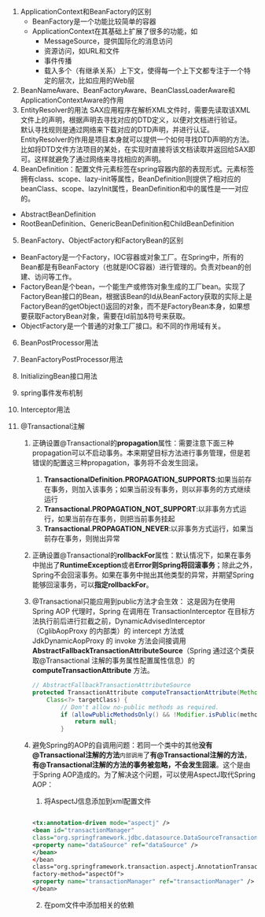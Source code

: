 1. ApplicationContext和BeanFactory的区别
   + BeanFactory是一个功能比较简单的容器
   + ApplicationContext在其基础上扩展了很多的功能，如
     + MessageSource，提供国际化的消息访问
     + 资源访问，如URL和文件
     + 事件传播
     + 载入多个（有继承关系）上下文，使得每一个上下文都专注于一个特定的层次，比如应用的Web层
2. BeanNameAware、BeanFactoryAware、BeanClassLoaderAware和ApplicationContextAware的作用
3. EntityResolver的用法
    SAX应用程序在解析XML文件时，需要先读取该XML文件上的声明，根据声明去寻找对应的DTD定义，以便对文档进行验证。  
    默认寻找规则是通过网络来下载对应的DTD声明，并进行认证。  
    EntityResolver的作用是项目本身就可以提供一个如何寻找DTD声明的方法。比如将DTD文件方法项目的某处，在实现时直接将该文档读取并返回给SAX即可。这样就避免了通过网络来寻找相应的声明。  
4. BeanDefinition：配置文件<bean>元素标签在spring容器内部的表现形式。<bean>元素标签拥有class、scope、lazy-init等属性，BeanDefinition则提供了相对应的beanClass、scope、lazyInit属性，BeanDefinition和<bean>中的属性是一一对应的。

+ AbstractBeanDefinition
+ RootBeanDefinition、GenericBeanDefinition和ChildBeanDefinition

5. BeanFactory、ObjectFactory和FactoryBean的区别
+ BeanFactory是一个Factory，IOC容器或对象工厂。在Spring中，所有的Bean都是有BeanFactory（也就是IOC容器）进行管理的。负责对bean的创建、访问等工作。
+ FactoryBean是个bean，一个能生产或修饰对象生成的工厂bean。实现了FactoryBean<T>接口的Bean，根据该Bean的Id从BeanFactory获取的实际上是FactoryBean的getObject()返回的对象，而不是FactoryBean本身，如果想要获取FactoryBean对象，需要在Id前加&符号来获取。
+ ObjectFactory是一个普通的对象工厂接口。和不同的作用域有关。

6. BeanPostProcessor用法

7. BeanFactoryPostProcessor用法

8. InitializingBean接口用法

9. spring事件发布机制

10. Interceptor用法

11. @Transactional注解

    1. 正确设置@Transactional的**propagation**属性：需要注意下面三种propagation可以不启动事务。本来期望目标方法进行事务管理，但是若错误的配置这三种propagation，事务将不会发生回滚。

       1. **TransactionalDefinition.PROPAGATION_SUPPORTS**:如果当前存在事务，则加入该事务；如果当前没有事务，则以非事务的方式继续运行
       2. **Transactional.PROPAGATION_NOT_SUPPORT**:以非事务方式运行，如果当前存在事务，则把当前事务挂起
       3. **Transactional.PROPAGATION_NEVER**:以非事务方式运行，如果当前存在事务，则抛出异常

    2. 正确设置@Transactional的**rollbackFor**属性：默认情况下，如果在事务中抛出了**RuntimeException**或者**Error则Spring将回滚事务**；除此之外，Spring不会回滚事务。如果在事务中抛出其他类型的异常，并期望Spring能够回滚事务，可以**指定rollbackFor**。

    3. @Transactional只能应用到public方法才会生效： 这是因为在使用 Spring AOP 代理时，Spring 在调用在 TransactionInterceptor  在目标方法执行前后进行拦截之前，DynamicAdvisedInterceptor（CglibAopProxy 的内部类）的  intercept 方法或 JdkDynamicAopProxy 的 invoke 方法会间接调用  **AbstractFallbackTransactionAttributeSource**（Spring 通过这个类获取@Transactional 注解的事务属性配置属性信息）的 **computeTransactionAttribute** 方法。 

       ```java
       // AbstractFallbackTransactionAttributeSource
       protected TransactionAttribute computeTransactionAttribute(Method method,
           Class<?> targetClass) {
               // Don't allow no-public methods as required.
               if (allowPublicMethodsOnly() && !Modifier.isPublic(method.getModifiers())) {
                   return null;
               }
       ```
       
    4. 避免Spring的AOP的自调用问题：若同一个类中的其他**没有@Transactional注解的方法**``内部调用``了**有@Transactional注解的方法**，**有@Transactional注解的方法的事务被忽略，不会发生回滚**。这个是由于Spring AOP造成的。为了解决这个问题，可以使用AspectJ取代Spring AOP：
    
       1. 将AspectJ信息添加到xml配置文件
    
       ```xml
       
       <tx:annotation-driven mode="aspectj" />
       <bean id="transactionManager"
       class="org.springframework.jdbc.datasource.DataSourceTransactionManager">
       <property name="dataSource" ref="dataSource" />
       </bean>
       </bean
       class="org.springframework.transaction.aspectj.AnnotationTransactionAspect"
       factory-method="aspectOf">
       <property name="transactionManager" ref="transactionManager" />
       </bean>
       
       ```
    
       2. 在pom文件中添加相关的依赖